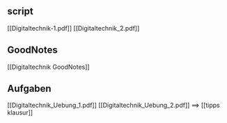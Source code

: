 ## script
[[Digitaltechnik-1.pdf]]
[[Digitaltechnik_2.pdf]]

## GoodNotes
[[Digitaltechnik GoodNotes]]

## Aufgaben
[[Digitaltechnik_Uebung_1.pdf]]
[[Digitaltechnik_Uebung_2.pdf]]
==> [[tipps klausur]]